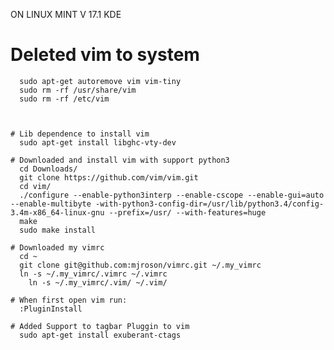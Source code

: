 ON LINUX MINT V 17.1  KDE 
 
 # Deleted vim to system
      sudo apt-get autoremove vim vim-tiny
      sudo rm -rf /usr/share/vim
      sudo rm -rf /etc/vim
    
    

    # Lib dependence to install vim
      sudo apt-get install libghc-vty-dev

    # Downloaded and install vim with support python3
      cd Downloads/
      git clone https://github.com/vim/vim.git
      cd vim/
      ./configure --enable-python3interp --enable-cscope --enable-gui=auto --enable-multibyte -with-python3-config-dir=/usr/lib/python3.4/config-3.4m-x86_64-linux-gnu --prefix=/usr/ --with-features=huge
      make
      sudo make install
      
    # Downloaded my vimrc
      cd ~
      git clone git@github.com:mjroson/vimrc.git ~/.my_vimrc
      ln -s ~/.my_vimrc/.vimrc ~/.vimrc
	    ln -s ~/.my_vimrc/.vim/ ~/.vim/
    
    # When first open vim run:
      :PluginInstall

    # Added Support to tagbar Pluggin to vim
      sudo apt-get install exuberant-ctags